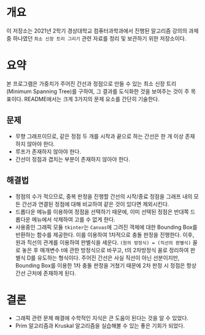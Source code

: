 # 개요
이 저장소는 2021년 2학기 경상대학교 컴퓨터과학과에서 진행된 알고리즘 강의의 과제 중 하나였던 `최소 신장 트리 그리기` 관련 자료를 정리 및 보관하기 위한 저장소이다.
# 요약
본 프로그램은 가중치가 주어진 간선과 정점으로 만들 수 있는 최소 신장 트리(Minimum Spanning Tree)를 구하여, 그 결과를 도식화한 것을 보여주는 것이 주 목표이다. README에서는 크게 3가지의 문제 요소를 간단히 기술한다.
## 문제
- 무향 그래프이므로, 같은 정점 두 개를 시작과 끝으로 하는 간선은 한 개 이상 존재하지 않아야 한다.
- 루프가 존재하지 않아야 한다.
- 간선이 정점과 겹치는 부분이 존재하지 않아야 한다.
## 해결법
- 정점의 수가 적으므로, 중복 판정을 진행할 간선의 시작/종료 정점을 그래프 내의 모든 간선과 연결된 정점에 대해 비교하여 같은 것이 있다면 제외시킨다.
- 드롭다운 메뉴를 이용하여 정점을 선택하기 때문에, 이미 선택된 정점은 반대쪽 드롭다운 메뉴에서 삭제하여 고를 수 없게 한다.
- 사용중인 그래픽 모듈 `tkinter`는 `Canvas`에 그려진 객체에 대한 Bounding Box를 반환하는 함수를 제공한다. 이를 이용하여 1차적으로 충돌 판정을 진행한다. 이후, 원과 직선의 관계를 이용하여 판별식을 세운다. `(원의 방정식) = (직선의 판별식)` 꼴로 놓은 후 매개변수 t에 관한 방정식으로 바꾸고, t의 2차방정식 꼴로 정리하여 판별식 D를 유도하는 형식이다. 주어진 간선은 사실 직선이 아닌 선분이지만, Bounding Box를 이용한 1차 충돌 판정을 거쳤기 때문에 2차 판정 시 정점은 항상 간선 근처에 존재하게 된다.
# 결론
- 그래픽 관련 문제 해결에 수학적인 지식은 큰 도움이 된다는 것을 알 수 있었다.
- Prim 알고리즘과 Kruskal 알고리즘을 실습해볼 수 있는 좋은 기회가 되었다.